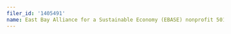 ```yaml
---
filer_id: '1405491'
name: East Bay Alliance for a Sustainable Economy (EBASE) nonprofit 501(c)(3)
---
```

